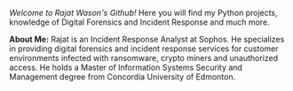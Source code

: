 _Welcome to Rajat Wason's Github!_ Here you will find my Python projects, knowledge of Digital Forensics and Incident Response and much more. 

**About Me:**
Rajat is an Incident Response Analyst at Sophos. He specializes in providing digital forensics and incident response services for customer environments infected with ransomware, crypto miners and unauthorized access. He holds a Master of Information Systems Security and Management degree from Concordia University of Edmonton.
